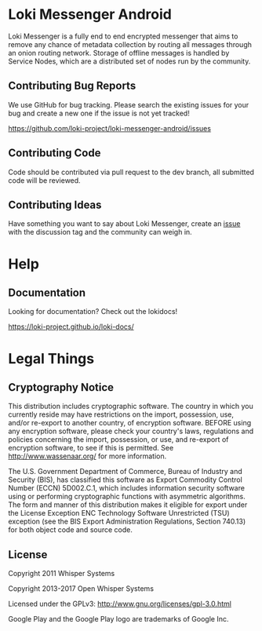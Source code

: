 # Loki Messenger Android

Loki Messenger is a fully end to end encrypted messenger that aims to remove any chance of metadata collection by routing all messages through an onion routing network. Storage of offline messages is handled by Service Nodes, which are a distributed set of nodes run by the community. 

## Contributing Bug Reports
We use GitHub for bug tracking. Please search the existing issues for your bug and create a new one if the issue is not yet tracked!

https://github.com/loki-project/loki-messenger-android/issues

## Contributing Code

Code should be contributed via pull request to the dev branch, all submitted code will be reviewed.

## Contributing Ideas
Have something you want to say about Loki Messenger, create an [issue](https://github.com/loki-project/loki-messenger-android/issues) with the discussion tag and the community can weigh in.

Help
====
## Documentation
Looking for documentation? Check out the lokidocs!

https://loki-project.github.io/loki-docs/

# Legal Things
## Cryptography Notice

This distribution includes cryptographic software. The country in which you currently reside may have restrictions on the import, possession, use, and/or re-export to another country, of encryption software.
BEFORE using any encryption software, please check your country's laws, regulations and policies concerning the import, possession, or use, and re-export of encryption software, to see if this is permitted.
See <http://www.wassenaar.org/> for more information.

The U.S. Government Department of Commerce, Bureau of Industry and Security (BIS), has classified this software as Export Commodity Control Number (ECCN) 5D002.C.1, which includes information security software using or performing cryptographic functions with asymmetric algorithms.
The form and manner of this distribution makes it eligible for export under the License Exception ENC Technology Software Unrestricted (TSU) exception (see the BIS Export Administration Regulations, Section 740.13) for both object code and source code.

## License

Copyright 2011 Whisper Systems

Copyright 2013-2017 Open Whisper Systems

Licensed under the GPLv3: http://www.gnu.org/licenses/gpl-3.0.html

Google Play and the Google Play logo are trademarks of Google Inc.

